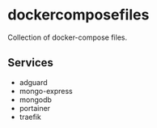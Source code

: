 # dockercomposefiles

Collection of docker-compose files.

## Services

- adguard
- mongo-express
- mongodb
- portainer
- traefik
